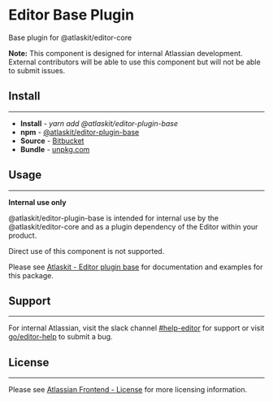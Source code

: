 # Editor Base Plugin

Base plugin for @atlaskit/editor-core

**Note:** This component is designed for internal Atlassian development.
External contributors will be able to use this component but will not be able to submit issues.

## Install
---
- **Install** - *yarn add @atlaskit/editor-plugin-base*
- **npm** - [@atlaskit/editor-plugin-base](https://www.npmjs.com/package/@atlaskit/editor-plugin-base)
- **Source** - [Bitbucket](https://bitbucket.org/atlassian/atlassian-frontend/src/master/packages/editor/editor-plugin-base)
- **Bundle** - [unpkg.com](https://unpkg.com/@atlaskit/editor-plugin-base/dist/)

## Usage
---

**Internal use only**

@atlaskit/editor-plugin-base is intended for internal use by the @atlaskit/editor-core and as a plugin dependency of the Editor within your product.

Direct use of this component is not supported.

Please see [Atlaskit - Editor plugin base](https://atlaskit.atlassian.com/packages/editor/editor-plugin-base) for documentation and examples for this package.

## Support
---

For internal Atlassian, visit the slack channel [#help-editor](https://atlassian.slack.com/archives/CFG3PSQ9E) for support or visit [go/editor-help](https://go/editor-help) to submit a bug.

## License
---
Please see [Atlassian Frontend - License](https://developer.atlassian.com/cloud/framework/atlassian-frontend/#license) for more licensing information.
